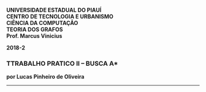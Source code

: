 <dl>
<p><strong>
UNIVERSIDADE ESTADUAL DO PIAUÍ<br>
CENTRO DE TECNOLOGIA E URBANISMO<br>
CIÊNCIA DA COMPUTAÇÃO<br>
TEORIA DOS GRAFOS<br>
Prof. Marcus Vinicius<br>

<p>2018-2</p>
</strong></p>
</dl>

### TTRABALHO PRATICO II – BUSCA A*

**por Lucas Pinheiro de Oliveira**

---
